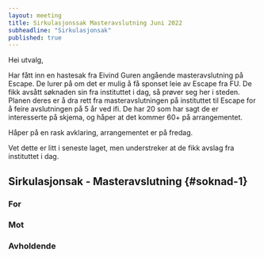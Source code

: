 ```yaml
---
layout: meeting
title: Sirkulasjonssak Masteravslutning Juni 2022
subheadline: "Sirkulasjonsak"
published: true
---
```


Hei utvalg,

Har fått inn en hastesak fra Eivind Guren angående masteravslutning på Escape. De lurer på om det er mulig å få sponset leie av Escape fra FU. De fikk avsått søknaden sin fra instituttet i dag, så prøver seg her i steden. Planen deres er å dra rett fra masteravslutningen på instituttet til Escape for å feire avslutningen på 5 år ved ifi. De har 20 som har sagt de er interesserte på skjema, og håper at det kommer 60+ på arrangementet.

Håper på en rask avklaring, arrangementet er på fredag.

Vet dette er litt i seneste laget, men understreker at de fikk avslag fra instituttet i dag.

## Sirkulasjonsak - Masteravslutning {#soknad-1}

### For

### Mot

### Avholdende
